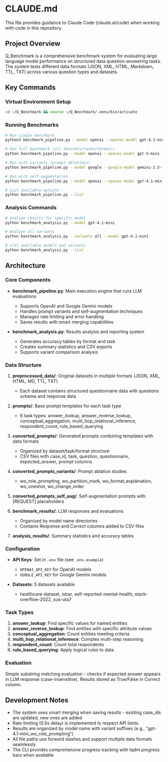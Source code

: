 # CLAUDE.md

This file provides guidance to Claude Code (claude.ai/code) when working with code in this repository.

## Project Overview

Q_Benchmark is a comprehensive benchmark system for evaluating large language model performance on structured data question-answering tasks. The system tests different data formats (JSON, XML, HTML, Markdown, TTL, TXT) across various question types and datasets.

## Key Commands

### Virtual Environment Setup
```bash
cd ~/Q_Benchmark && source ~/Q_Benchmark/.venv/bin/activate
```

### Running Benchmarks
```bash
# Run single benchmark
python3 benchmark_pipeline.py --model openai --openai-model gpt-4.1-mini --dataset healthcare-dataset --task answer_lookup --format json --max-cases 1 --start-case 2

# Run full benchmark (all datasets/tasks/formats)
python benchmark_pipeline.py --model openai --openai-model gpt-5-mini

# Run with variants (prompt ablations)
python benchmark_pipeline.py --model google --google-model gemini-2.5-flash --variants all

# Run with self-augmentation
python benchmark_pipeline.py --model openai --openai-model gpt-4.1-mini --self_aug format_explaination

# List available options
python benchmark_pipeline.py --list
```

### Analysis Commands
```bash
# Analyze results for specific model
python benchmark_analysis.py --model gpt-4.1-mini

# Analyze all variants
python benchmark_analysis.py --variants all --model gpt-4.1-mini

# List available models and variants
python benchmark_analysis.py --list
```

## Architecture

### Core Components

- **benchmark_pipeline.py**: Main execution engine that runs LLM evaluations
  - Supports OpenAI and Google Gemini models
  - Handles prompt variants and self-augmentation techniques
  - Manages rate limiting and error handling
  - Saves results with smart merging capabilities

- **benchmark_analysis.py**: Results analysis and reporting system
  - Generates accuracy tables by format and task
  - Creates summary statistics and CSV exports
  - Supports variant comparison analysis

### Data Structure

1. **preprocessed_data/**: Original datasets in multiple formats (JSON, XML, HTML, MD, TTL, TXT)
   - Each dataset contains structured questionnaire data with questions schema and response data

2. **prompts/**: Base prompt templates for each task type
   - 6 task types: answer_lookup, answer_reverse_lookup, conceptual_aggregation, multi_hop_relational_inference, respondent_count, rule_based_querying

3. **converted_prompts/**: Generated prompts combining templates with data formats
   - Organized by dataset/task/format structure
   - CSV files with case_id, task, question, questionnaire, expected_answer, prompt columns

4. **converted_prompts_variants/**: Prompt ablation studies
   - wo_role_prompting, wo_partition_mark, wo_format_explaination, wo_oneshot, wo_change_order

5. **converted_prompts_self_aug/**: Self-augmentation prompts with [REQUEST] placeholders

6. **benchmark_results/**: LLM responses and evaluations
   - Organized by model name directories
   - Contains Response and Correct columns added to CSV files

7. **analysis_results/**: Summary statistics and accuracy tables

### Configuration

- **API Keys**: Set in `.env` file (see `.env.example`)
  - `OPENAI_API_KEY` for OpenAI models
  - `GOOGLE_API_KEY` for Google Gemini models

- **Datasets**: 5 datasets available
  - healthcare-dataset, isbar, self-reported-mental-health, stack-overflow-2022, sus-uta7

### Task Types

1. **answer_lookup**: Find specific values for named entities
2. **answer_reverse_lookup**: Find entities with specific attribute values  
3. **conceptual_aggregation**: Count entities meeting criteria
4. **multi_hop_relational_inference**: Complex multi-step reasoning
5. **respondent_count**: Count total respondents
6. **rule_based_querying**: Apply logical rules to data

### Evaluation

Simple substring matching evaluation - checks if expected answer appears in LLM response (case-insensitive). Results stored as True/False in Correct column.

## Development Notes

- The system uses smart merging when saving results - existing case_ids are updated, new ones are added
- Rate limiting (0.5s delay) is implemented to respect API limits
- Results are organized by model name with variant suffixes (e.g., "gpt-4.1-mini_wo_role_prompting")
- All file paths use forward slashes and support multiple data formats seamlessly
- The CLI provides comprehensive progress tracking with tqdm progress bars when available